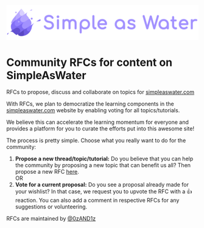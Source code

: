 ![SimpleAsWater Logo](./images/simpleaswater.png)

# Community RFCs for content on SimpleAsWater

RFCs to propose, discuss and collaborate on topics for [simpleaswater.com](https://simpleaswater.com)

With RFCs, we plan to democratize the learning components in the [simpleaswater.com](https://simpleaswater.com) website by enabling voting for all topics/tutorials.

We believe this can accelerate the learning momentum for everyone and provides a platform for you to curate the efforts put into this awesome site!

The process is pretty simple. Choose what you really want to do for the community:  

1. **Propose a new thread/topic/tutorial:** Do you believe that you can help the community by proposing a new topic that can benefit us all? Then propose a new RFC [here](https://github.com/simpleaswater/rfcs/issues/new/choose).  
  OR  
2. **Vote for a current proposal:** Do you see a proposal already made for your wishlist? In that case, we request you to upvote the RFC with a 👍 reaction. You can also add a comment in respective RFCs for any suggestions or volunteering.  

RFCs are maintained by [@0zAND1z](https://github.com/0zAND1z)

